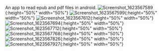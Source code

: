 An app to read epub and pdf files in android.
![Screenshot_1623567589](https://user-images.githubusercontent.com/30585556/123521655-a7693480-d6d5-11eb-9914-564626b6b83e.png){:height="50%" width="50%"}
![Screenshot_1623567599](https://user-images.githubusercontent.com/30585556/123521658-ab955200-d6d5-11eb-93ff-eb5e20472323.png){:height="50%" width="50%"}
![Screenshot_1623567612](https://user-images.githubusercontent.com/30585556/123521660-ac2de880-d6d5-11eb-8654-a023c9ab7315.png){:height="50%" width="50%"}
![Screenshot_1623567694](https://user-images.githubusercontent.com/30585556/123521661-ad5f1580-d6d5-11eb-84fd-ab4ad6d16853.png){:height="50%" width="50%"}
![Screenshot_1623567712](https://user-images.githubusercontent.com/30585556/123521662-ae904280-d6d5-11eb-974a-da45eee33f7e.png){:height="50%" width="50%"}
![Screenshot_1623567768](https://user-images.githubusercontent.com/30585556/123521663-af28d900-d6d5-11eb-8858-0b7aa48f922c.png){:height="50%" width="50%"}
![Screenshot_1623567826](https://user-images.githubusercontent.com/30585556/123521665-afc16f80-d6d5-11eb-836b-9655c3832268.png){:height="50%" width="50%"}
![Screenshot_1623567927](https://user-images.githubusercontent.com/30585556/123521666-afc16f80-d6d5-11eb-8f13-d088385e0704.png){:height="50%" width="50%"}
